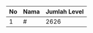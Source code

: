 | No | Nama            | Jumlah Level |
|----|-----------------|--------------|
| 1  | #    |    2626        |
